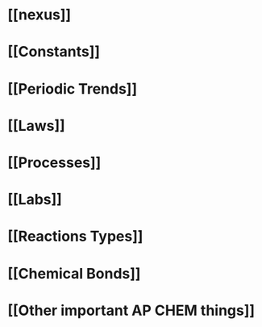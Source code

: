 # [[nexus]]

# [[Constants]]
# [[Periodic Trends]]
# [[Laws]]
# [[Processes]]
# [[Labs]]
# [[Reactions Types]]

# [[Chemical Bonds]]

# [[Other important AP CHEM things]]
